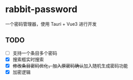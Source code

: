 # rabbit-password

一个密码管理器，使用 Tauri + Vue3 进行开发

## TODO

- [ ] 支持一个条目多个密码
- [x] 搜索框实时搜索
- [x] ~~修改条目密码优化，加入原密码确认~~加入随机生成密码功能
- [x] 加密逻辑